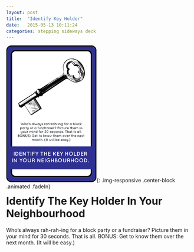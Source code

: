 ```yaml
---
layout: post
title:  "Identify Key Holder"
date:   2015-05-13 10:11:24
categories: stepping sideways deck
---
```

![Identify The Key Holder In Your Neighbourhood Card](https://github.com/steppingsideways/steppingsideways.github.io/blob/master/images/identify_key_holder.png?raw=true){: .img-responsive .center-block .animated .fadeIn}

<div class="row">
	<div class="animated fadeIn col-md-12">
		<h1 style="margin-top:0px;">Identify The Key Holder In Your Neighbourhood</h1>
		Who’s always rah-rah-ing for a block party or a fundraiser? Picture them in your mind for 30 seconds. That is all. BONUS: Get to know them over the next month. (It will be easy.)
	</div>
</div>